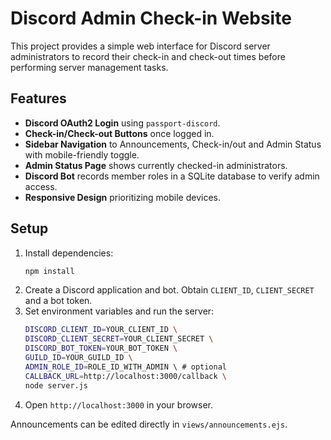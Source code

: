 # Discord Admin Check-in Website

This project provides a simple web interface for Discord server administrators to record their check-in and check-out times before performing server management tasks.

## Features

- **Discord OAuth2 Login** using `passport-discord`.
- **Check-in/Check-out Buttons** once logged in.
- **Sidebar Navigation** to Announcements, Check-in/out and Admin Status with mobile-friendly toggle.
- **Admin Status Page** shows currently checked-in administrators.
- **Discord Bot** records member roles in a SQLite database to verify admin access.
- **Responsive Design** prioritizing mobile devices.

## Setup

1. Install dependencies:
   ```bash
   npm install
   ```
2. Create a Discord application and bot. Obtain `CLIENT_ID`, `CLIENT_SECRET` and a bot token.
3. Set environment variables and run the server:
   ```bash
   DISCORD_CLIENT_ID=YOUR_CLIENT_ID \
   DISCORD_CLIENT_SECRET=YOUR_CLIENT_SECRET \
   DISCORD_BOT_TOKEN=YOUR_BOT_TOKEN \
   GUILD_ID=YOUR_GUILD_ID \
   ADMIN_ROLE_ID=ROLE_ID_WITH_ADMIN \ # optional
   CALLBACK_URL=http://localhost:3000/callback \
   node server.js
   ```
4. Open `http://localhost:3000` in your browser.

Announcements can be edited directly in `views/announcements.ejs`.
